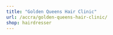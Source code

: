 ```yaml
---
title: "Golden Queens Hair Clinic"
url: /accra/golden-queens-hair-clinic/
shop: hairdresser
---
```

